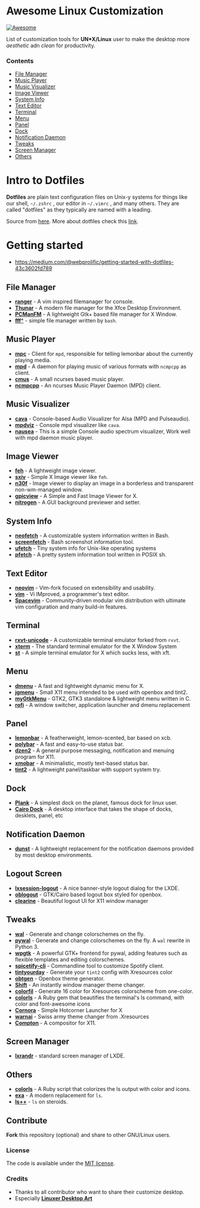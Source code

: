 # Awesome Linux Customization 


[![Awesome](https://cdn.rawgit.com/sindresorhus/awesome/d7305f38d29fed78fa85652e3a63e154dd8e8829/media/badge.svg)](https://github.com/myugan/awesome-linux-customization/)

List of customization tools for **UN*X/Linux** user to make the desktop more _aesthetic_ adn _clean_ for productivity.

### Contents

  - [File Manager](#file-manager)
  - [Music Player](#music-player)
  - [Music Visualizer](#music-visualizer)
  - [Image Viewer](#image-viewer)
  - [System Info](#system-info)
  - [Text Editor](#text-editor)
  - [Terminal](#terminal)
  - [Menu](#menu)
  - [Panel](#panel)
  - [Dock](#dock)
  - [Notification Daemon](#notification-daemon)
  - [Tweaks](#tweaks)
  - [Screen Manager](#screen-manager)
  - [Others](#others)

# Intro to Dotfiles

**Dotfiles** are plain text configuration files on Unix-y systems for things like our shell, `~/.zshrc` , our editor in `~/.vimrc` , and many others. They are called "dotfiles" as they typically are named with a leading.

Source from [here](https://thoughtbot.com/upcase/videos/intro-to-dotfiles).
More about dotfiles check this [link](https://dotfiles.github.io/).

# Getting started

- https://medium.com/@webprolific/getting-started-with-dotfiles-43c3602fd789

## File Manager

- [**ranger**](https://github.com/ranger/ranger) - A vim inspired filemanager for console.
- [**Thunar**](https://github.com/xfce-mirror/thunar) - A modern file manager for the Xfce Desktop Environment.
- [**PCManFM**](https://wiki.lxde.org/en/PCManFM) - A lightweight Gtk+ based file manager for X Window.
- [**fff***](https://github.com/dylanaraps/fff) - simple file manager written by `bash`.

## Music Player

- [**mpc**](https://github.com/MusicPlayerDaemon/mpc) - Client for `mpd`, responsible for telling lemonbar about the currently playing media.
- [**mpd**](https://github.com/MusicPlayerDaemon/MPD) - A daemon for playing music of various formats with `ncmpcpp` as client.
- [**cmus**](https://github.com/cmus/cmus) - A small ncurses based music player.
- [**ncmpcpp**](https://github.com/arybczak/ncmpcpp) - An ncurses Music Player Daemon (MPD) client.

## Music Visualizer

- [**cava**](https://github.com/karlstav/cava) - Console-based Audio Visualizer for Alsa (MPD and Pulseaudio). 
- [**mpdviz**](https://github.com/lucy/mpdviz) - Console mpd visualizer like `cava`.
- [**nausea**](https://github.com/ViktorNova/nausea) - This is a simple Console audio spectrum visualizer, Work well with mpd daemon music player.

## Image Viewer
 
- [**feh**](https://github.com/derf/feh) - A lightweight image viewer.
- [**sxiv**](https://github.com/muennich/sxiv) - Simple X Image viewer like `feh`.
- [**n30f**](https://github.com/sdhand/n30f) - Image viewer to display an image in a borderless and transparent non-wm-managed window.
- [**gpicview**](https://wiki.lxde.org/en/GPicView) - A Simple and Fast Image Viewer for X.
- [**nitrogen**](https://github.com/l3ib/nitrogen) - A GUI background previewer and setter.

## System Info

- [**neofetch**](https://github.com/dylanaraps/neofetch) - A customizable system information written in Bash.
- [**screenfetch**](https://github.com/KittyKatt/screenFetch) - Bash screenshot information tool.
- [**ufetch**](https://github.com/jschx/ufetch) - Tiny system info for Unix-like operating systems
- [**pfetch**](https://github.com/dylanaraps/pfetch) - A pretty system information tool written in POSIX sh.

## Text Editor

- [**neovim**](https://github.com/neovim/neovim) - Vim-fork focused on extensibility and usability.
- [**vim**](https://github.com/vim/vim) - Vi IMproved, a programmer's text editor.
- [**Spacevim**](https://github.com/SpaceVim/SpaceVim) - Community-driven modular vim distribution with ultimate vim configuration and many build-in features.

## Terminal

- [**rxvt-unicode**](https://github.com/exg/rxvt-unicode) - A customizable terminal emulator forked from `rxvt`.
- [**xterm**](https://wiki.archlinux.org/index.php/Xterm) - The standard terminal emulator for the X Window System
- [**st**](https://st.suckless.org/) - A simple terminal emulator for X which sucks less, with xft. 

## Menu

- [**dmenu**](https://github.com/l3pp4rd/dmenu) - A fast and lightweight dynamic menu for X.
- [**jgmenu**](https://github.com/johanmalm/jgmenu) - Small X11 menu intended to be used with openbox and tint2.
- [**myGtkMenu**](https://sites.google.com/site/jvinla/mygtkmenu) - GTK2, GTK3 standalone & lightweight menu written in C.
- [**rofi**](https://github.com/DaveDavenport/rofi) - A window switcher, application launcher and dmenu replacement

## Panel

- [**lemonbar**](https://github.com/LemonBoy/bar) - A featherweight, lemon-scented, bar based on xcb.
- [**polybar**](https://github.com/jaagr/polybar) - A fast and easy-to-use status bar.
- [**dzen2**](https://wiki.archlinux.org/index.php/Dzen) - A general purpose messaging, notification and menuing program for X11. 
- [**xmobar**](https://github.com/jaor/xmobar) - A minimalistic, mostly text-based status bar.
- [**tint2**](https://gitlab.com/o9000/tint2) - A lightweight panel/taskbar with support system try.

## Dock

- [**Plank**](https://wiki.archlinux.org/index.php/Plank) - A simplest dock on the planet, famous dock for linux user.
- [**Cairo Dock**](http://glx-dock.org/) - A desktop interface that takes the shape of docks, desklets, panel, etc

## Notification Daemon

- [**dunst**](https://dunst-project.org/) - A lightweight replacement for the notification daemons provided by most desktop environments.

## Logout Screen

- [**lxsession-logout**](https://wiki.lxde.org/en/LXSession) - A nice banner-style logout dialog for the LXDE.
- [**oblogout**](https://wiki.archlinux.org/index.php/Oblogout) - GTK/Cairo based logout box styled for openbox.
- [**clearine**](https://github.com/yuune/clearine) - Beautiful logout UI for X11 window manager

## Tweaks

- [**wal**](https://github.com/dylanaraps/wal) - Generate and change colorschemes on the fly.
- [**pywal**](https://github.com/dylanaraps/pywal) - Generate and change colorschemes on the fly. A `wal` rewrite in Python 3.  
- [**wpgtk**](https://github.com/deviantfero/wpgtk) - A powerful GTK+ frontend for pywal, adding features such as flexible templates and editing colorschemes.
- [**spicetify-cli**](https://github.com/khanhas/spicetify-cli) - Commandline tool to customize Spotify client.
- [**tintyourday**](https://github.com/yuune/tintyourday) - Generate your `tint2` config with Xresources color 
- [**obtgen**](https://github.com/fikriomar16/obtgen) - Openbox theme generator.
- [**Shift**](https://github.com/noirecat/Shift ) - An instantly window manager theme changer.
- [**colorfil**](https://github.com/yuune/colorfil) - Generate 16 color for Xresources colorscheme from one-color.
- [**colorls**](https://github.com/athityakumar/colorls) - A Ruby gem that beautifies the terminal's ls command, with color and font-awesome icons
- [**Cornora**](https://github.com/yuune/Cornora) - Simple Hotcorner Launcher for X
- [**warnai**](https://github.com/reorr/warnai) - Swiss army theme changer from .Xresources
- [**Compton**](https://github.com/chjj/compton) - A compositor for X11.

## Screen Manager

- [**lxrandr**](https://wiki.lxde.org/en/LXRandR) - standard screen manager of LXDE.

## Others

- [**colorls**](https://github.com/athityakumar/colorls) - A Ruby script that colorizes the ls output with color and icons.
- [**exa**](https://the.exa.website/) - A modern replacement for `ls`.
- [**ls++**](https://github.com/trapd00r/ls--) - `ls` on steroids.

## Contribute

**Fork** this repository (optional) and share to other GNU/Linux users.

### License

The code is available under the [MIT license](LICENSE).

### Credits

- Thanks to all contributor who want to share their customize desktop.
- Especially [**Linuxer Desktop Art**](https://www.facebook.com/groups/linuxart/?ref=group_header)

